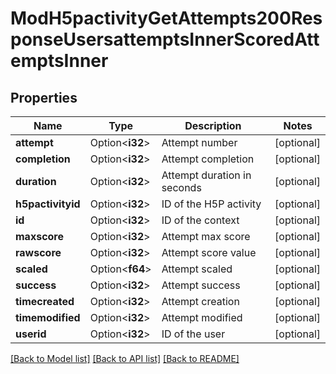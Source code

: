# ModH5pactivityGetAttempts200ResponseUsersattemptsInnerScoredAttemptsInner

## Properties

Name | Type | Description | Notes
------------ | ------------- | ------------- | -------------
**attempt** | Option<**i32**> | Attempt number | [optional]
**completion** | Option<**i32**> | Attempt completion | [optional]
**duration** | Option<**i32**> | Attempt duration in seconds | [optional]
**h5pactivityid** | Option<**i32**> | ID of the H5P activity | [optional]
**id** | Option<**i32**> | ID of the context | [optional]
**maxscore** | Option<**i32**> | Attempt max score | [optional]
**rawscore** | Option<**i32**> | Attempt score value | [optional]
**scaled** | Option<**f64**> | Attempt scaled | [optional]
**success** | Option<**i32**> | Attempt success | [optional]
**timecreated** | Option<**i32**> | Attempt creation | [optional]
**timemodified** | Option<**i32**> | Attempt modified | [optional]
**userid** | Option<**i32**> | ID of the user | [optional]

[[Back to Model list]](../README.md#documentation-for-models) [[Back to API list]](../README.md#documentation-for-api-endpoints) [[Back to README]](../README.md)


